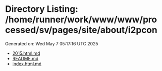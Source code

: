 # Directory Listing: /home/runner/work/www/www/processed/sv/pages/site/about/i2pcon
Generated on: Wed May  7 05:17:16 UTC 2025

- [2015.html.md](2015.html.md)
- [README.md](README.md)
- [index.html.md](index.html.md)
